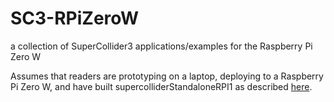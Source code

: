 # SC3-RPiZeroW
a collection of SuperCollider3 applications/examples for the Raspberry Pi Zero W

Assumes that readers are prototyping on a laptop, deploying to a Raspberry Pi Zero W, and have built supercolliderStandaloneRPI1
 as described [here](https://github.com/redFrik/supercolliderStandaloneRPI1).
